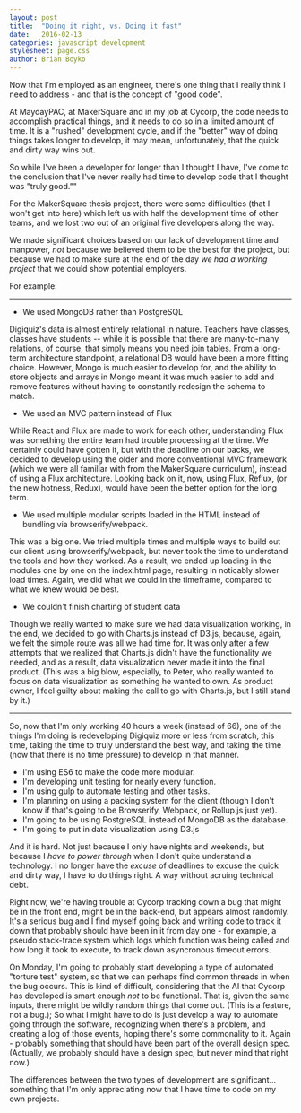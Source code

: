 ```yaml
---
layout: post
title:  "Doing it right, vs. Doing it fast"
date:   2016-02-13
categories: javascript development
stylesheet: page.css
author: Brian Boyko
---
```


Now that I'm employed as an engineer, there's one thing that I really think I need to address - and that is the concept of "good code".  

At MaydayPAC, at MakerSquare and in my job at Cycorp, the code needs to accomplish practical things, and it needs to do so in a limited amount of time.  It is a "rushed" development cycle, and if the "better" way of doing things takes longer to develop, it may mean, unfortunately, that the quick and dirty way wins out. 

So while I've been a developer for longer than I thought I have, I've come to the conclusion that I've never really had time to develop code that I thought was "truly good.""

For the MakerSquare thesis project, there were some difficulties (that I won't get into here) which left us with half the development time of other teams, and we lost two out of an original five developers along the way.

We made significant choices based on our lack of development time and manpower, *not* because we believed them to be the best for the project, but because we had to make sure at the end of the day *we had a working project* that we could show potential employers.  

For example: 

---

* We used MongoDB rather than PostgreSQL

Digiquiz's data is almost entirely relational in nature.  Teachers have classes, classes have students -- while it is possible that there are many-to-many relations, of course, that simply means you need join tables.  From a long-term architecture standpoint, a relational DB would have been a more fitting choice.  However, Mongo is much easier to develop for, and the ability to store objects and arrays in Mongo meant it was much easier to add and remove features without having to constantly redesign the schema to match.  

* We used an MVC pattern instead of Flux

While React and Flux are made to work for each other, understanding Flux was something the entire team had trouble processing at the time.  We certainly could have gotten it, but with the deadline on our backs, we decided to develop using the older and more conventional MVC framework (which we were all familiar with from the MakerSquare curriculum), instead of using a Flux architecture.  Looking back on it, now, using Flux, Reflux, (or the new hotness, Redux), would have been the better option for the long term. 

* We used multiple modular scripts loaded in the HTML instead of bundling via browserify/webpack.  

This was a big one. We tried multiple times and multiple ways to build out our client using browserify/webpack, but never took the time to understand the tools and how they worked.  As a result, we ended up loading in the modules one by one on the index.html page, resulting in noticably slower load times.  Again, we did what we could in the timeframe, compared to what we knew would be best.  

* We couldn't finish charting of student data

Though we really wanted to make sure we had data visualization working, in the end, we decided to go with Charts.js instead of D3.js, because, again, we felt the simple route was all we had time for. It was only after a few attempts that we realized that Charts.js didn't have the functionality we needed, and as a result, data visualization never made it into the final product.  (This was a big blow, especially, to Peter, who really wanted to focus on data visualization as something he wanted to own.  As product owner, I feel guilty about making the call to go with Charts.js, but I still stand by it.)  

---

So, now that I'm only working 40 hours a week (instead of 66), one of the things I'm doing is redeveloping Digiquiz more or less from scratch, this time, taking the time to truly understand the best way, and taking the time (now that there is no time pressure) to develop in that manner.  

* I'm using ES6 to make the code more modular. 
* I'm developing unit testing for nearly every function.
* I'm using gulp to automate testing and other tasks.
* I'm planning on using a packing system for the client (though I don't know if that's going to be Browserify, Webpack, or Rollup.js just yet). 
* I'm going to be using PostgreSQL instead of MongoDB as the database.
* I'm going to put in data visualization using D3.js 

And it is hard.  Not just because I only have nights and weekends, but because I *have to power through* when I don't quite understand a technology. I no longer have the *excuse* of deadlines to excuse the quick and dirty way, I have to do things right. A way without acruing technical debt. 

Right now, we're having trouble at Cycorp tracking down a bug that might be in the front end, might be in the back-end, but appears almost randomly.  It's a serious bug and I find myself going back and writing code to track it down that probably should have been in it from day one - for example, a pseudo stack-trace system which logs which function was being called and how long it took to execute, to track down asyncronous timeout errors.  

On Monday, I'm going to probably start developing a type of automated "torture test" system, so that we can perhaps find common threads in when the bug occurs.  This is kind of difficult, considering that the AI that Cycorp has developed is smart enough *not* to be functional.  That is, given the same inputs, there might be wildly random things that come out.  (This is a feature, not a bug.);  So what I might have to do is just develop a way to automate going through the software, recognizing when there's a problem, and creating a log of those events, hoping there's some commonality to it.  Again - probably something that should have been part of the overall design spec. (Actually, we probably should have a design spec, but never mind that right now.) 

The differences between the two types of development are significant... something that I'm only appreciating now that I have time to code on my own projects.  